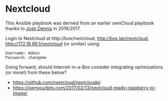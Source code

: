# Nextcloud

This Ansible playbook was derived from an earlier ownCloud playbook thanks to [Josh Dennis](https://github.com/floydianslips) in 2016/2017.

Login to Nextcloud at http://box/nextcloud, http://box.lan/nextcloud, http://172.18.96.1/nextcloud (or similar) using:

    Username: Admin
    Password: changeme

Going forward, should Internet-in-a-Box consider integrating optimizations (or more!) from these below?
- https://github.com/nextcloud/nextcloudpi
- https://ownyourbits.com/2017/02/13/nextcloud-ready-raspberry-pi-image/
